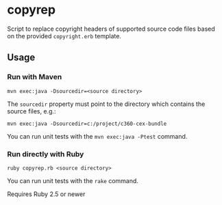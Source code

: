 # copyrep

Script to replace copyright headers of supported source code files based on the provided `copyright.erb` template.

## Usage

### Run with Maven

```
mvn exec:java -Dsourcedir=<source directory>
```

The `sourcedir` property must point to the directory which contains the source files, e.g.:

```
mvn exec:java -Dsourcedir=c:/project/c360-cex-bundle
```

You can run unit tests with the `mvn exec:java -Ptest` command.

### Run directly with Ruby

```
ruby copyrep.rb <source directory>
```

You can run unit tests with the `rake` command.

Requires Ruby 2.5 or newer
